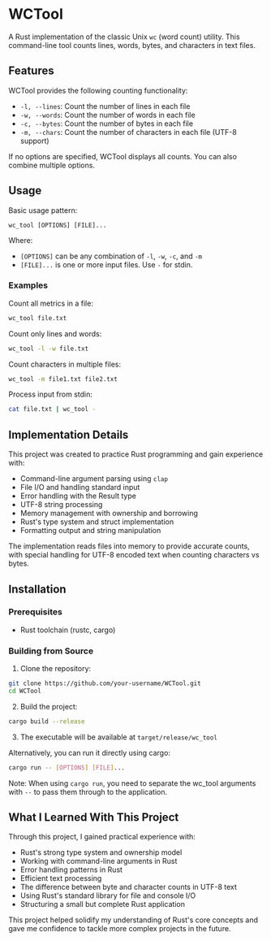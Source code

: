 # WCTool

A Rust implementation of the classic Unix `wc` (word count) utility. This command-line tool counts lines, words, bytes, and characters in text files.

## Features

WCTool provides the following counting functionality:

- `-l, --lines`: Count the number of lines in each file
- `-w, --words`: Count the number of words in each file
- `-c, --bytes`: Count the number of bytes in each file
- `-m, --chars`: Count the number of characters in each file (UTF-8 support)

If no options are specified, WCTool displays all counts. You can also combine multiple options.

## Usage

Basic usage pattern:

```
wc_tool [OPTIONS] [FILE]...
```

Where:
- `[OPTIONS]` can be any combination of `-l`, `-w`, `-c`, and `-m`
- `[FILE]...` is one or more input files. Use `-` for stdin.

### Examples

Count all metrics in a file:

```bash
wc_tool file.txt
```

Count only lines and words:

```bash
wc_tool -l -w file.txt
```

Count characters in multiple files:

```bash
wc_tool -m file1.txt file2.txt
```

Process input from stdin:

```bash
cat file.txt | wc_tool -
```

## Implementation Details

This project was created to practice Rust programming and gain experience with:

- Command-line argument parsing using `clap`
- File I/O and handling standard input
- Error handling with the Result type
- UTF-8 string processing
- Memory management with ownership and borrowing
- Rust's type system and struct implementation
- Formatting output and string manipulation

The implementation reads files into memory to provide accurate counts, with special handling for UTF-8 encoded text when counting characters vs bytes.

## Installation

### Prerequisites

- Rust toolchain (rustc, cargo)

### Building from Source

1. Clone the repository:
```bash
git clone https://github.com/your-username/WCTool.git
cd WCTool
```

2. Build the project:
```bash
cargo build --release
```

3. The executable will be available at `target/release/wc_tool`

Alternatively, you can run it directly using cargo:

```bash
cargo run -- [OPTIONS] [FILE]...
```

Note: When using `cargo run`, you need to separate the wc_tool arguments with `--` to pass them through to the application.

## What I Learned With This Project

Through this project, I gained practical experience with:

- Rust's strong type system and ownership model
- Working with command-line arguments in Rust
- Error handling patterns in Rust
- Efficient text processing
- The difference between byte and character counts in UTF-8 text
- Using Rust's standard library for file and console I/O
- Structuring a small but complete Rust application

This project helped solidify my understanding of Rust's core concepts and gave me confidence to tackle more complex projects in the future.

